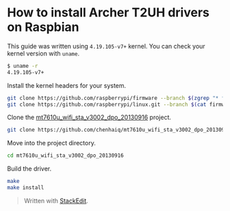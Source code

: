 # How to install Archer T2UH drivers on Raspbian

This guide was written using `4.19.105-v7+` kernel. You can check your kernel version with `uname`.

```sh
$ uname -r
4.19.105-v7+
```

Install the kernel headers for your system.

```sh
git clone https://github.com/raspberrypi/firmware --branch $(zgrep "* firmware as of" /usr/share/doc/raspberrypi-bootloader/changelog.Debian.gz | head -1 | awk '{ print $5 }')
git clone https://github.com/raspberrypi/linux.git --branch $(cat firmware/extra/git_hash)
```

Clone the [mt7610u_wifi_sta_v3002_dpo_20130916](https://github.com/chenhaiq/mt7610u_wifi_sta_v3002_dpo_20130916) project.

```sh
git clone https://github.com/chenhaiq/mt7610u_wifi_sta_v3002_dpo_20130916
```

Move into the project directory.

```sh
cd mt7610u_wifi_sta_v3002_dpo_20130916
```

Build the driver.

```sh
make
make install
```


> Written with [StackEdit](https://stackedit.io/).
<!--stackedit_data:
eyJoaXN0b3J5IjpbLTY1MDczMjE2LDY1NDU3MjM2NiwxNDE5Nz
Q4MTgzLDcwNjUwNDkzNiwyMjUyNTQ4NDIsMTYyMzA5NTg2Myw3
MTQ2NDc0NTksLTQzMjMzNjg3Ml19
-->